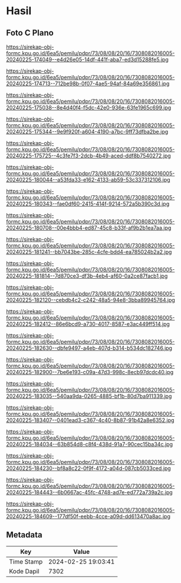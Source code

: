# Hasil

## Foto C Plano

https://sirekap-obj-formc.kpu.go.id/6ea5/pemilu/pdpr/73/08/08/20/16/7308082016005-20240225-174049--e4d26e05-14df-441f-aba7-ed3d15288fe5.jpg

https://sirekap-obj-formc.kpu.go.id/6ea5/pemilu/pdpr/73/08/08/20/16/7308082016005-20240225-174713--712be98b-0f07-4ae5-94af-84a69e356861.jpg

https://sirekap-obj-formc.kpu.go.id/6ea5/pemilu/pdpr/73/08/08/20/16/7308082016005-20240225-175038--8e4d40f4-f5dc-42e0-936e-63fe1965c699.jpg

https://sirekap-obj-formc.kpu.go.id/6ea5/pemilu/pdpr/73/08/08/20/16/7308082016005-20240225-175344--9e9f920f-a604-4190-a7bc-9ff73dfba2be.jpg

https://sirekap-obj-formc.kpu.go.id/6ea5/pemilu/pdpr/73/08/08/20/16/7308082016005-20240225-175725--4c3fe7f3-2dcb-4b49-aced-ddf8b7540272.jpg

https://sirekap-obj-formc.kpu.go.id/6ea5/pemilu/pdpr/73/08/08/20/16/7308082016005-20240225-180044--a53fda33-e162-4133-ab59-53c337312106.jpg

https://sirekap-obj-formc.kpu.go.id/6ea5/pemilu/pdpr/73/08/08/20/16/7308082016005-20240225-180343--fae0df60-2415-414f-9214-572a5b390c3d.jpg

https://sirekap-obj-formc.kpu.go.id/6ea5/pemilu/pdpr/73/08/08/20/16/7308082016005-20240225-180708--00e4bbb4-ed87-45c8-b33f-af9b2b1ea7aa.jpg

https://sirekap-obj-formc.kpu.go.id/6ea5/pemilu/pdpr/73/08/08/20/16/7308082016005-20240225-181241--bb7043be-285c-4cfe-bdd4-ea785024b2a2.jpg

https://sirekap-obj-formc.kpu.go.id/6ea5/pemilu/pdpr/73/08/08/20/16/7308082016005-20240225-181814--7d870ce3-df3b-4eb4-af60-0a2ce87facb1.jpg

https://sirekap-obj-formc.kpu.go.id/6ea5/pemilu/pdpr/73/08/08/20/16/7308082016005-20240225-182120--cebdb4c2-c242-48a5-94e8-3bba89945764.jpg

https://sirekap-obj-formc.kpu.go.id/6ea5/pemilu/pdpr/73/08/08/20/16/7308082016005-20240225-182412--86e6bcd9-a730-4017-8587-e3ac449ff514.jpg

https://sirekap-obj-formc.kpu.go.id/6ea5/pemilu/pdpr/73/08/08/20/16/7308082016005-20240225-182630--dbfe9497-a4eb-407d-b314-b534dc182746.jpg

https://sirekap-obj-formc.kpu.go.id/6ea5/pemilu/pdpr/73/08/08/20/16/7308082016005-20240225-182900--7be6e193-c09a-47d3-998c-8ecb97dcdc40.jpg

https://sirekap-obj-formc.kpu.go.id/6ea5/pemilu/pdpr/73/08/08/20/16/7308082016005-20240225-183035--540aa9da-0265-4885-bf1b-80d7ba911339.jpg

https://sirekap-obj-formc.kpu.go.id/6ea5/pemilu/pdpr/73/08/08/20/16/7308082016005-20240225-183407--0401ead3-c367-4c40-8b87-91b42a8e6352.jpg

https://sirekap-obj-formc.kpu.go.id/6ea5/pemilu/pdpr/73/08/08/20/16/7308082016005-20240225-184034--63b854d8-c8f4-438d-91a7-90cec15ba34c.jpg

https://sirekap-obj-formc.kpu.go.id/6ea5/pemilu/pdpr/73/08/08/20/16/7308082016005-20240225-184230--bf8a8c22-0f9f-4172-a04d-087cb5033ced.jpg

https://sirekap-obj-formc.kpu.go.id/6ea5/pemilu/pdpr/73/08/08/20/16/7308082016005-20240225-184443--6b0667ac-45fc-4748-ad7e-ed772a739a2c.jpg

https://sirekap-obj-formc.kpu.go.id/6ea5/pemilu/pdpr/73/08/08/20/16/7308082016005-20240225-184609--177df50f-eebb-4cce-a09d-dd613470a8ac.jpg


## Metadata

| Key        | Value               |
| ---------- | ------------------- |
| Time Stamp | 2024-02-25 19:03:41 |
| Kode Dapil | 7302                |



